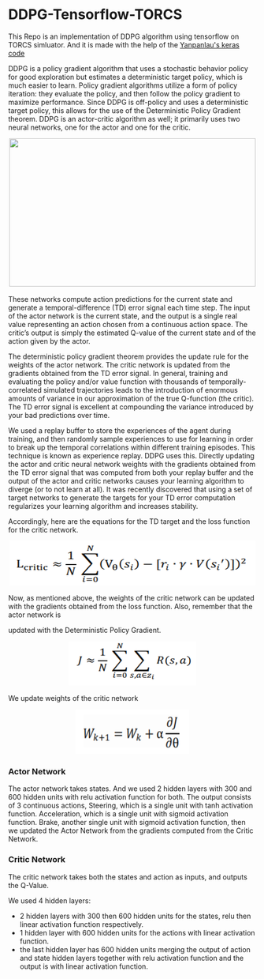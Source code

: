 # DDPG-Tensorflow-TORCS
This Repo is an implementation of DDPG algorithm using tensorflow on TORCS simluator. And it is made with the help of the [Yanpanlau's keras code](https://github.com/yanpanlau/DDPG-Keras-Torcs)

DDPG is a policy gradient algorithm that uses a stochastic behavior policy for good exploration but estimates a deterministic target policy, which is much easier to learn. Policy gradient algorithms utilize a form of policy iteration: they evaluate the policy, and then follow the policy gradient to maximize performance. 
Since DDPG is off-policy and uses a deterministic target policy, this allows for the use of the Deterministic Policy Gradient theorem. DDPG is an actor-critic algorithm as well; it primarily uses two neural networks, one for the actor and one for the critic. 
<p align="center">
  <img width="500" height="300" src="https://yanpanlau.github.io/img/torcs/actor-critic.png">
</p>


These networks compute action predictions for the current state and generate a temporal-difference (TD) error signal each time step. The input of the actor network is the current state, and the output is a single real value representing an action chosen from a continuous action space. The critic’s output is simply the estimated Q-value of the current state and of the action given by the actor. 

The deterministic policy gradient theorem provides the update rule for the weights of the actor network. The critic network is updated from the gradients obtained from the TD error signal. In general, training and evaluating the policy and/or value function with thousands of temporally-correlated simulated trajectories leads to the introduction of enormous amounts of variance in our approximation of the true Q-function (the critic). The TD error signal is excellent at compounding the variance introduced by your bad predictions over time.


We used a replay buffer to store the experiences of the agent during training, and then randomly sample experiences to use for learning in order to break up the temporal correlations within different training episodes. This technique is known as experience replay. 
DDPG uses this. Directly updating the actor and critic neural network weights with the gradients obtained from the TD error signal that was computed from both your replay buffer and the output of the actor and critic networks causes your learning algorithm to diverge (or to not learn at all). It was recently discovered that using a set of target networks to generate the targets for your TD error computation regularizes your learning algorithm and increases stability.


Accordingly, here are the equations for the TD target and the loss function for the critic network.
<p align="center">
  <img width="500" height="90" src="https://github.com/AbdullahMohamed55/DDPG-Tensorflow-TORCS/blob/master/loss.PNG">
</p>

Now, as mentioned above, the weights of the critic network can be updated with the
gradients obtained from the loss function. Also, remember that the actor network is

updated with the Deterministic Policy Gradient.
<p align="center">
  <img width="260" height="90" src="https://github.com/AbdullahMohamed55/DDPG-Tensorflow-TORCS/blob/master/PG.PNG">
</p>

We update weights of the critic network
<p align="center">
  <img width="230" height="90" src="https://github.com/AbdullahMohamed55/DDPG-Tensorflow-TORCS/blob/master/weights.PNG">
</p>


### Actor Network
The actor network takes states. And we used 2 hidden layers with 300 and 600 hidden units with relu activation function for both. The output consists of 3 continuous actions, Steering, which is a single unit with tanh activation function. Acceleration, which is a single unit with sigmoid activation function. Brake, another single unit with sigmoid activation function, then we updated the Actor Network from the gradients computed from the Critic Network.


### Critic Network
The critic network takes both the states and action as inputs, and outputs the Q-Value. 

We used 4 hidden layers: 
- 2 hidden layers with 300 then 600 hidden units for the states, relu then linear activation function respectively.  
- 1 hidden layer with 600 hidden units for the actions with linear activation function. 
- the last hidden layer has 600 hidden units merging the output of action and state hidden layers together with relu activation function and the output is with linear activation function. 
